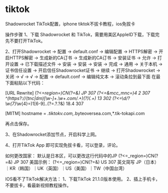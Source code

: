 # tiktok
Shadowrocket TikTok配置，iphone tiktok不拔卡教程，ios免拔卡

操作步骤
1、下载 Shadowrocket 和 TikTok，需要用美区AppleID下载，下载完先不要打开TikTok。

2、打开Shadowrocket → 配置 → default.conf → 编辑配置 → HTTPS解密 → 开启HTTPS解密 → 生成新的CA订书 → 生成新的CA订书 → 安装证书 → 允许 → 打开设置 → 已下载描述文件 → 安装 → 安装 → 安装 → 完成 → 通用 → 关于本机 → 证书信任设置 → 开启信任Shadowrocket证书 → 继续 → 打开Shadowrocket → 关闭 → √ → √ → 配置 → default.conf → 编辑纯文本 → 滚动条拉到最下面
在最下面粘贴以下代码：

[URL Rewrite]
(?<=_region=)CN(?=&) JP 307
(?<=&mcc_mnc=)4 2 307
^(https?:\/\/(tnc|dm)[\w-]+\.\w+\.com\/.+)(\?)(.+) $1$3 302
(?<=\d\/\?\w{7}_\w{4}=)1[6-9]..(?=.?.?&) 18.4 307

[MITM]
hostname = *.tiktokv.com,*.byteoversea.com,*.tik-tokapi.com


再点击保存。

3、在Shadowrocket添加节点，开启科学上网。

4、打开TikTok App 即可实现免拔卡看，可以登录，评论。

如何更改国家：
默认是日本区，可以更改这行代码中的JP (?<=_region=)CN(?=&) JP 307
美国示例： (?<=_region=)CN(?=&) US 307
英文简写 JP（日本）｜KR（韩国）｜UK（英国）｜US（美国）｜TW（中国台湾）

IOS看不了TikTok解决方法：
1、下载TikTok 21.1.0版本使用。
2、插上手机卡，不要拔卡，看最新视频教程操作。
